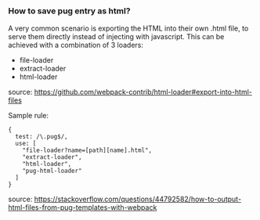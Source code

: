 # 

### How to save pug entry as html?

A very common scenario is exporting the HTML into their own .html file, to serve them directly instead of injecting with javascript. This can be achieved with a combination of 3 loaders:

- file-loader
- extract-loader
- html-loader

source: https://github.com/webpack-contrib/html-loader#export-into-html-files


Sample rule:

    {
      test: /\.pug$/,
      use: [
        "file-loader?name=[path][name].html",
        "extract-loader",
        "html-loader",
        "pug-html-loader"
      ]
    }

source: https://stackoverflow.com/questions/44792582/how-to-output-html-files-from-pug-templates-with-webpack